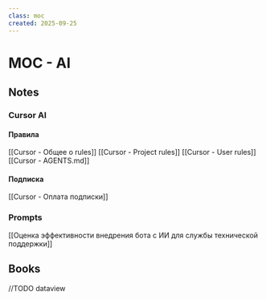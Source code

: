 ```yaml
---
class: moc
created: 2025-09-25
---
```

# MOC - AI

## Notes
### Cursor AI

#### Правила

[[Cursor - Общее о rules]]
[[Cursor - Project rules]]
[[Cursor - User rules]]
[[Cursor - AGENTS.md]]

#### Подписка

[[Cursor - Оплата подписки]]


### Prompts

[[Оценка эффективности внедрения бота с ИИ для службы технической поддержки]]

## Books

//TODO dataview




